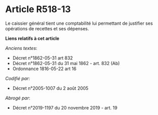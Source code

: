 # Article R518-13

Le caissier général tient une comptabilité lui permettant de justifier ses opérations de recettes et ses dépenses.

**Liens relatifs à cet article**

_Anciens textes_:

  - Décret n°1862-05-31 art 832
  - Décret n°1862-05-31 du 31 mai 1862 - art. 832 (Ab)
  - Ordonnance 1816-05-22 art 16

_Codifié par_:

  - Décret n°2005-1007 du 2 août 2005

_Abrogé par_:

  - Décret n°2019-1197 du 20 novembre 2019 - art. 19
